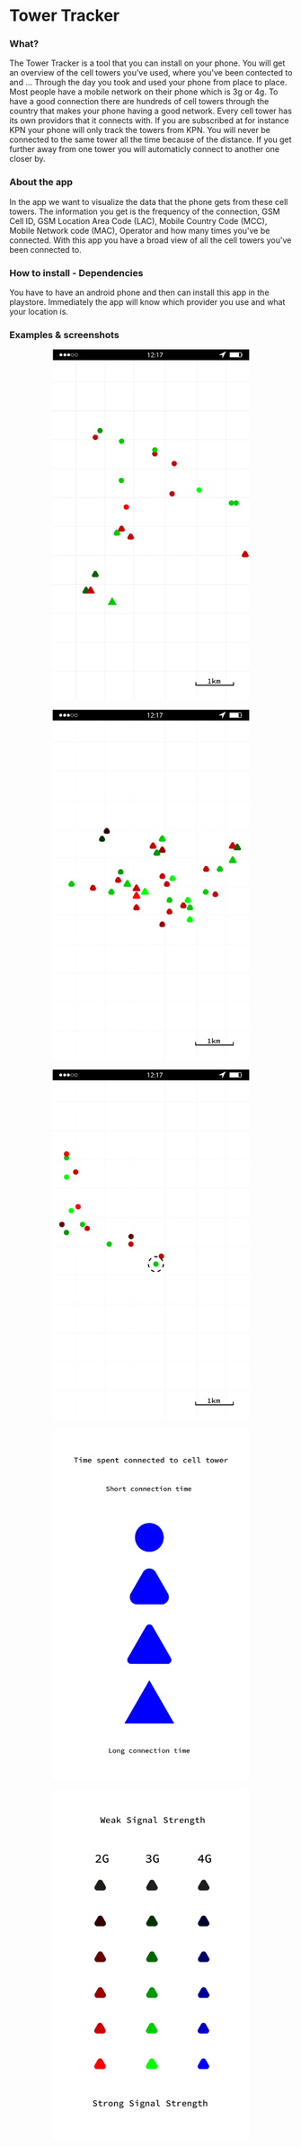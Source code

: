 # Tower Tracker

### What?
The Tower Tracker is a tool that you can install on your phone. You will get an overview of the cell towers you've used, where you've been contected to and ...
Through the day you took and used your phone from place to place. Most people have a mobile network on their phone which is 3g or 4g. To have a good connection there are hundreds of cell towers through the country that makes your phone having a good network. Every cell tower has its own providors that it connects with. If you are subscribed at for instance KPN your phone will only track the towers from KPN. You will never be connected to the same tower all the time because of the distance. If you get further away from one tower you will automaticly connect to another one closer by. 

### About the app
In the app we want to visualize the data that the phone gets from these cell towers. The information you get is the frequency of the connection, GSM Cell ID, GSM Location Area Code (LAC), Mobile Country Code (MCC), Mobile Network code (MAC), Operator and how many times you've be connected.
With this app you have a broad view of all the cell towers you've been connected to.

### How to install - Dependencies
You have to have an android phone and then can install this app in the playstore. Immediately  the app will know which provider you use and what your location is. 

### Examples & screenshots
<p align="center">
  <img src="Map1.pdf" width="350"/>
</p>

<p align="center">
  <img src="Map2.pdf" width="350"/>
</p>

<p align="center">
  <img src="Map3.pdf" width="350"/>
</p>

<p align="center">
  <img src="Connection-Time.pdf" width="350"/>
</p>

<p align="center">
  <img src="Signal-Strength.pdf" width="350"/>
</p>
